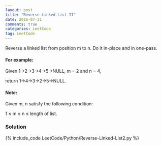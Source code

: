 ```yaml
---
layout: post
title: "Reverse Linked List II"
date: 2016-07-31
comments: true
categories: LeetCode
tag: LeetCode
---
```


Reverse a linked list from position m to n. Do it in-place and in one-pass.

#### For example:
Given 1->2->3->4->5->NULL, m = 2 and n = 4,

return 1->4->3->2->5->NULL.

#### Note:
Given m, n satisfy the following condition:

1 ≤ m ≤ n ≤ length of list.

<!--more-->
### Solution
{% include_code LeetCode/Python/Reverse-Linked-List2.py %}
